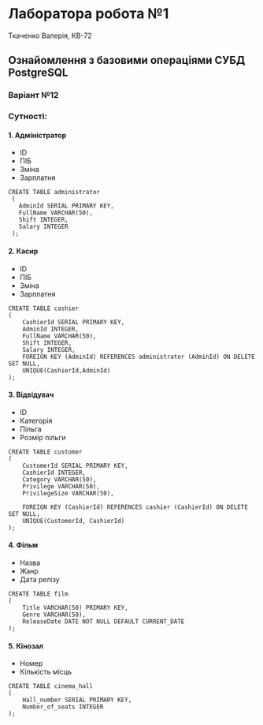 # Лаборатора робота №1
Ткаченко Валерія, КВ-72

## Ознайомлення з базовими операціями СУБД PostgreSQL

### Варіант №12

### Сутності:

#### 1. Адміністратор
* ID
* ПІБ
* Зміна
* Зарплатня  

```
CREATE TABLE administrator
 (
   AdminId SERIAL PRIMARY KEY,
   FullName VARCHAR(50),
   Shift INTEGER,
   Salary INTEGER
 ); 
 ```
 
 #### 2. Касир
* ID
* ПІБ
* Зміна
* Зарплатня  

```
CREATE TABLE cashier
(
	CashierId SERIAL PRIMARY KEY,
	AdminId INTEGER,
	FullName VARCHAR(50),
	Shift INTEGER,
	Salary INTEGER,
	FOREIGN KEY (AdminId) REFERENCES administrator (AdminId) ON DELETE SET NULL,
	UNIQUE(CashierId,AdminId)
);
 ```
  #### 3. Відвідувач
* ID
* Категорія
* Пільга
* Розмір пільги 

```
CREATE TABLE customer
(
	CustomerId SERIAL PRIMARY KEY,
	CashierId INTEGER,
	Category VARCHAR(50),
	Privilege VARCHAR(50),
	PrivilegeSize VARCHAR(50),
	
	FOREIGN KEY (CashierId) REFERENCES cashier (CashierId) ON DELETE SET NULL,
	UNIQUE(CustomerId, CashierId)
);

 ```
 
  #### 4. Фільм
* Назва
* Жанр
* Дата релізу

```
CREATE TABLE film
(
	Title VARCHAR(50) PRIMARY KEY,
	Genre VARCHAR(50),
	ReleaseDate DATE NOT NULL DEFAULT CURRENT_DATE
);
 ```
 
   #### 5. Кінозал
* Номер
* Кількість місць
```
CREATE TABLE cinema_hall
(
	Hall_number SERIAL PRIMARY KEY,
	Number_of_seats INTEGER	
);
 ```


    


